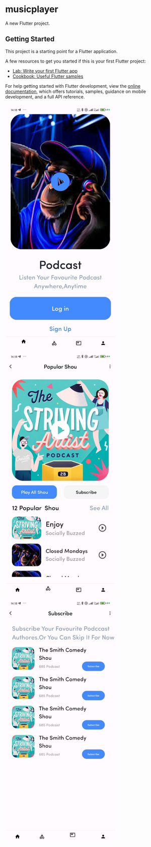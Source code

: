 # musicplayer

A new Flutter project.

## Getting Started

This project is a starting point for a Flutter application.

A few resources to get you started if this is your first Flutter project:

- [Lab: Write your first Flutter app](https://docs.flutter.dev/get-started/codelab)
- [Cookbook: Useful Flutter samples](https://docs.flutter.dev/cookbook)

For help getting started with Flutter development, view the
[online documentation](https://docs.flutter.dev/), which offers tutorials,
samples, guidance on mobile development, and a full API reference.


<img src="assets/images/page1.jpg" width="350" title="hover text">
<img src="assets/images/page2.jpg" width="350" title="hover text">
<img src="assets/images/page3.jpg" width="350" title="hover text">